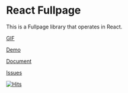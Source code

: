 # React Fullpage

This is a Fullpage library that operates in React.

[GIF](./public/readme-1.gif)

[Demo](https://shinyongjun.com/react-fullpage/example)

[Document](https://shinyongjun.com/react-fullpage/document)

[Issues](https://github.com/shinyj1991/react-fullpage/issues)

[![Hits](https://hits.seeyoufarm.com/api/count/incr/badge.svg?url=https%3A%2F%2Fgithub.com%2Fshinyj1991%2Freact-fullpage&count_bg=%2379C83D&title_bg=%23555555&icon=&icon_color=%23E7E7E7&title=hits&edge_flat=false)](https://hits.seeyoufarm.com)
